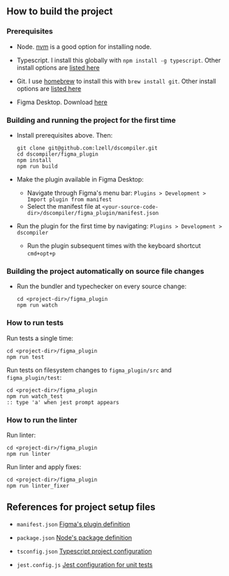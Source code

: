 ## How to build the project

### Prerequisites

- Node. [nvm](https://github.com/nvm-sh/nvm) is a good option for installing node.

- Typescript. I install this globally with `npm install -g typescript`.
  Other install options are [listed here](https://www.typescriptlang.org/download)

- Git. I use [homebrew](https://brew.sh/) to install this with `brew install git`.
  Other install options are [listed here](https://github.com/git-guides/install-git)

- Figma Desktop. Download [here](https://www.figma.com/downloads/)


### Building and running the project for the first time

- Install prerequisites above. Then:

    ```
    git clone git@github.com:lzell/dscompiler.git
    cd dscompiler/figma_plugin
    npm install
    npm run build
    ```

- Make the plugin available in Figma Desktop:
  - Navigate through Figma's menu bar: `Plugins > Development > Import plugin from manifest`
  - Select the manifest file at `<your-source-code-dir>/dscompiler/figma_plugin/manifest.json`

- Run the plugin for the first time by navigating: `Plugins > Development > dscompiler`
  - Run the plugin subsequent times with the keyboard shortcut `cmd+opt+p`


### Building the project automatically on source file changes

- Run the bundler and typechecker on every source change:

    ```
    cd <project-dir>/figma_plugin
    npm run watch
    ```

### How to run tests

Run tests a single time:

    cd <project-dir>/figma_plugin
    npm run test

Run tests on filesystem changes to `figma_plugin/src` and `figma_plugin/test`:

    cd <project-dir>/figma_plugin
    npm run watch_test
    :: type 'a' when jest prompt appears


### How to run the linter

Run linter:

    cd <project-dir>/figma_plugin
    npm run linter

Run linter and apply fixes:

    cd <project-dir>/figma_plugin
    npm run linter_fixer


## References for project setup files

- `manifest.json`
[Figma's plugin definition](https://www.figma.com/plugin-docs/manifest/)

- `package.json`
[Node's package definition](https://nodejs.org/api/packages.html)

- `tsconfig.json`
[Typescript project configuration](https://www.typescriptlang.org/docs/handbook/tsconfig-json.html)

- `jest.config.js`
[Jest configuration for unit tests](https://jestjs.io/docs/configuration)
